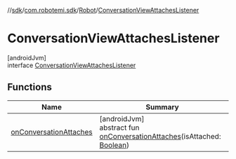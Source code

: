 //[sdk](../../../../index.md)/[com.robotemi.sdk](../../index.md)/[Robot](../index.md)/[ConversationViewAttachesListener](index.md)

# ConversationViewAttachesListener

[androidJvm]\
interface [ConversationViewAttachesListener](index.md)

## Functions

| Name | Summary |
|---|---|
| [onConversationAttaches](on-conversation-attaches.md) | [androidJvm]<br>abstract fun [onConversationAttaches](on-conversation-attaches.md)(isAttached: [Boolean](https://kotlinlang.org/api/latest/jvm/stdlib/kotlin/-boolean/index.html)) |
